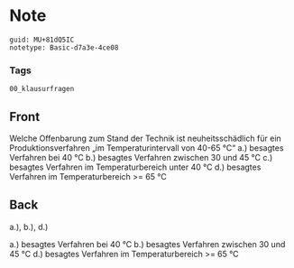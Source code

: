 # Note
```
guid: MU+81dQ5IC
notetype: Basic-d7a3e-4ce08
```

### Tags
```
00_klausurfragen
```

## Front
Welche Offenbarung zum Stand der Technik ist neuheitsschädlich für ein Produktionsverfahren „im Temperaturintervall von 40-65 °C“
a.) besagtes Verfahren bei 40 °C
b.) besagtes Verfahren zwischen 30 und 45 °C
c.) besagtes Verfahren im Temperaturbereich unter 40 °C
d.) besagtes Verfahren im Temperaturbereich >= 65 °C

## Back
a.), b.), d.)
<div>
  a.) besagtes Verfahren bei 40 °C b.) besagtes Verfahren zwischen
  30 und 45 °C d.) besagtes Verfahren im Temperaturbereich >= 65
  °C
</div>
